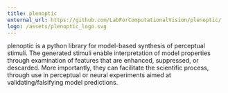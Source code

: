 ```yaml
---
title: plenoptic
external_url: https://github.com/LabForComputationalVision/plenoptic/
logo: /assets/plenoptic_logo.svg
---
```

plenoptic is a python library for model-based synthesis of perceptual stimuli. The generated stimuli enable interpretation of model properties through examination of features that are enhanced, suppressed, or descarded. More importantly, they can facilitate the scientific process, through use in perceptual or neural experiments aimed at validating/falsifying model predictions.

